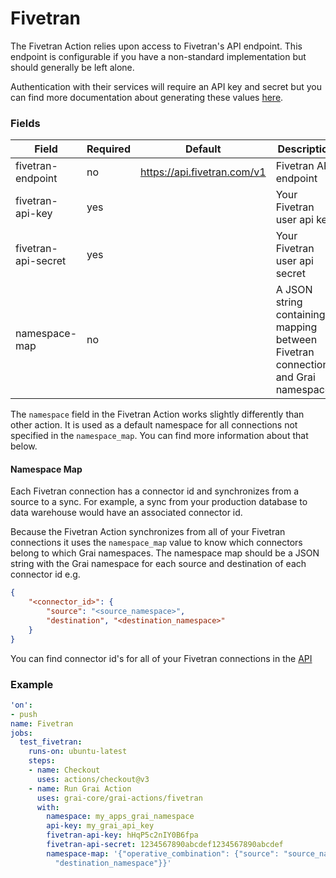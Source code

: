 # Fivetran

The Fivetran Action relies upon access to Fivetran's API endpoint. 
This endpoint is configurable if you have a non-standard implementation but should generally be left alone.

Authentication with their services will require an API key and secret but you can find more documentation about generating these values [here](https://fivetran.com/docs/rest-api/getting-started#instructions).

### Fields

<!-- Fields Sentinel Section -->

| Field | Required | Default | Description |
|-----|-----|-----|-----|
| fivetran-endpoint | no | https://api.fivetran.com/v1 | Fivetran API endpoint |
| fivetran-api-key | yes |  | Your Fivetran user api key |
| fivetran-api-secret | yes |  | Your Fivetran user api secret |
| namespace-map | no |  | A JSON string containing a mapping between Fivetran connections and Grai namespaces |


<!-- Fields Sentinel Section -->

The `namespace` field in the Fivetran Action works slightly differently than other action.
It is used as a default namespace for all connections not specified in the `namespace_map`. 
You can find more information about that below.


#### Namespace Map

Each Fivetran connection has a connector id and synchronizes from a source to a sync. 
For example, a sync from your production database to data warehouse would have an associated connector id.

Because the Fivetran Action synchronizes from all of your Fivetran connections it uses the `namespace_map` value to know which connectors belong to which Grai namespaces.
The namespace map should be a JSON string with the Grai namespace for each source and destination of each connector id e.g.

```json
{
    "<connector_id>": {
        "source": "<source_namespace>",
        "destination", "<destination_namespace>"
    }
}
```


You can find connector id's for all of your Fivetran connections in the [API](https://fivetran.com/docs/rest-api/faq/find-connector_id)

### Example

<!-- Example Sentinel Section -->

```yaml copy
'on':
- push
name: Fivetran
jobs:
  test_fivetran:
    runs-on: ubuntu-latest
    steps:
    - name: Checkout
      uses: actions/checkout@v3
    - name: Run Grai Action
      uses: grai-core/grai-actions/fivetran
      with:
        namespace: my_apps_grai_namespace
        api-key: my_grai_api_key
        fivetran-api-key: hHqP5c2nIY0B6fpa
        fivetran-api-secret: 1234567890abcdef1234567890abcdef
        namespace-map: '{"operative_combination": {"source": "source_namespace", "destination":
          "destination_namespace"}}'

```

<!-- Example Sentinel Section -->

